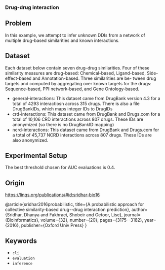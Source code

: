 ### Drug-drug interaction


## Problem
In this example, we attempt to infer unknown DDIs from a network of
multiple drug-based similarities and known interactions. 

## Dataset
Each dataset below  contain seven drug–drug similarities. Four of these
similarity measures are drug-based: Chemical-based, Ligand-based,
Side-effect-based and Annotation-based. Three similarities are be-
tween drug targets and computed by aggregating over known targets
for the drugs: Sequence-based, PPI network-based, and Gene
Ontology-based. 

- general-interactions: This dataset came from DrugBank version 4.3 for a total of 4293 interactiosn across 315 drugs.  There is also a file DrugBankIDs, which maps integer IDs to DrugIDs
- crd-interactions: This dataset came from DrugBank and Drugs.com for a total of 10,106 CRD interactions across 807 drugs. These IDs are anonymized (so there is no DrugBankID mapping)
- ncrd-interactions: This dataset came from DrugBank and Drugs.com for a total of 45,737 NCRD interactions across 807 drugs. These IDs are also anonymized. 

## Experimental Setup
The best threshold chosen for AUC evaluations is 0.4. 

## Origin
https://linqs.org/publications/#id:sridhar-bio16

@article{sridhar2016probabilistic,
  title={A probabilistic approach for collective similarity-based drug--drug interaction prediction},
  author={Sridhar, Dhanya and Fakhraei, Shobeir and Getoor, Lise},
  journal={Bioinformatics},
  volume={32},
  number={20},
  pages={3175--3182},
  year={2016},
  publisher={Oxford Univ Press}
}

## Keywords

 - `cli`
 - `evaluation`
 - `inference`
